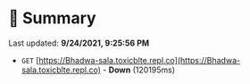 # 📖 Summary
Last updated: **9/24/2021, 9:25:56 PM**

- `GET` [https://Bhadwa-sala.toxicblte.repl.co](https://Bhadwa-sala.toxicblte.repl.co) - **Down** (120195ms)
